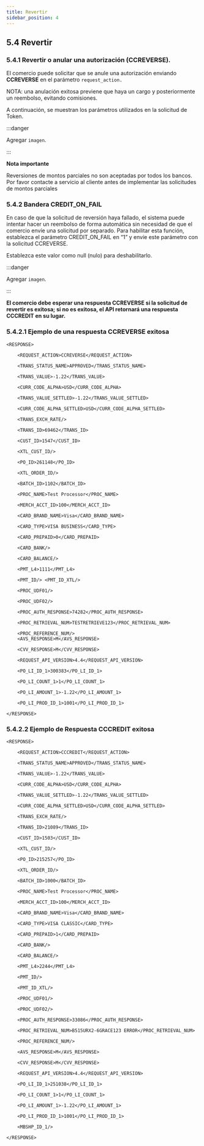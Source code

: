 ```yaml
---
title: Revertir
sidebar_position: 4
---
```


## 5.4 Revertir

### 5.4.1 Revertir o anular una autorización (CCREVERSE).

El comercio puede solicitar que se anule una autorización enviando **CCREVERSE** en el parámetro <code>request_action.</code>

NOTA: una anulación exitosa previene que haya un cargo y posteriormente un reembolso, evitando comisiones.

A continuación, se muestran los parámetros utilizados en la solicitud de Token.

:::danger

Agregar `imagen`.

:::

**Nota importante**

Reversiones de montos parciales no son aceptadas por todos los bancos. Por favor contacte a servicio al cliente antes de implementar las solicitudes de montos parciales

### 5.4.2 Bandera CREDIT_ON_FAIL

En caso de que la solicitud de reversión haya fallado, el sistema puede intentar hacer un reembolso de forma automática sin necesidad de que el comercio envíe una solicitud por separado. Para habilitar esta función, establezca el parámetro CREDIT_ON_FAIL en “1” y envíe este parámetro con la solicitud CCREVERSE.

Establezca este valor como null (nulo) para deshabilitarlo.

:::danger

Agregar `imagen`.

:::

**El comercio debe esperar una respuesta CCREVERSE si la solicitud de revertir es exitosa; si no es exitosa, el API retornará una respuesta CCCREDIT en su lugar.**

### 5.4.2.1 Ejemplo de una respuesta CCREVERSE exitosa

```
<RESPONSE>

    <REQUEST_ACTION>CCREVERSE</REQUEST_ACTION>

    <TRANS_STATUS_NAME>APPROVED</TRANS_STATUS_NAME> 

    <TRANS_VALUE>-1.22</TRANS_VALUE> 

    <CURR_CODE_ALPHA>USD</CURR_CODE_ALPHA> 

    <TRANS_VALUE_SETTLED>-1.22</TRANS_VALUE_SETTLED> 

    <CURR_CODE_ALPHA_SETTLED>USD</CURR_CODE_ALPHA_SETTLED> 

    <TRANS_EXCH_RATE/>

    <TRANS_ID>69462</TRANS_ID> 

    <CUST_ID>1547</CUST_ID>

    <XTL_CUST_ID/>

    <PO_ID>261148</PO_ID>

    <XTL_ORDER_ID/>

    <BATCH_ID>1102</BATCH_ID>

    <PROC_NAME>Test Processor</PROC_NAME> 

    <MERCH_ACCT_ID>100</MERCH_ACCT_ID> 

    <CARD_BRAND_NAME>Visa</CARD_BRAND_NAME> 

    <CARD_TYPE>VISA BUSINESS</CARD_TYPE> 

    <CARD_PREPAID>0</CARD_PREPAID> 

    <CARD_BANK/>

    <CARD_BALANCE/> 

    <PMT_L4>1111</PMT_L4> 

    <PMT_ID/> <PMT_ID_XTL/>

    <PROC_UDF01/>

    <PROC_UDF02/> 

    <PROC_AUTH_RESPONSE>74282</PROC_AUTH_RESPONSE> 

    <PROC_RETRIEVAL_NUM>TESTRETRIEVE123</PROC_RETRIEVAL_NUM> 

    <PROC_REFERENCE_NUM/>
    <AVS_RESPONSE>M</AVS_RESPONSE> 

    <CVV_RESPONSE>M</CVV_RESPONSE> 

    <REQUEST_API_VERSION>4.4</REQUEST_API_VERSION> 

    <PO_LI_ID_1>300383</PO_LI_ID_1> 

    <PO_LI_COUNT_1>1</PO_LI_COUNT_1> 

    <PO_LI_AMOUNT_1>-1.22</PO_LI_AMOUNT_1> 

    <PO_LI_PROD_ID_1>1001</PO_LI_PROD_ID_1>

</RESPONSE>
```

### 5.4.2.2 Ejemplo de Respuesta CCCREDIT exitosa

```
<RESPONSE>

    <REQUEST_ACTION>CCCREDIT</REQUEST_ACTION>

    <TRANS_STATUS_NAME>APPROVED</TRANS_STATUS_NAME> 

    <TRANS_VALUE>-1.22</TRANS_VALUE> 

    <CURR_CODE_ALPHA>USD</CURR_CODE_ALPHA> 

    <TRANS_VALUE_SETTLED>-1.22</TRANS_VALUE_SETTLED> 

    <CURR_CODE_ALPHA_SETTLED>USD</CURR_CODE_ALPHA_SETTLED> 

    <TRANS_EXCH_RATE/>

    <TRANS_ID>21089</TRANS_ID> 

    <CUST_ID>1503</CUST_ID> 

    <XTL_CUST_ID/> 

    <PO_ID>215257</PO_ID>

    <XTL_ORDER_ID/>

    <BATCH_ID>1000</BATCH_ID>

    <PROC_NAME>Test Processor</PROC_NAME> 

    <MERCH_ACCT_ID>100</MERCH_ACCT_ID> 

    <CARD_BRAND_NAME>Visa</CARD_BRAND_NAME>

    <CARD_TYPE>VISA CLASSIC</CARD_TYPE> 

    <CARD_PREPAID>1</CARD_PREPAID>

    <CARD_BANK/>

    <CARD_BALANCE/>

    <PMT_L4>2244</PMT_L4>

    <PMT_ID/>

    <PMT_ID_XTL/>

    <PROC_UDF01/>

    <PROC_UDF02/> 

    <PROC_AUTH_RESPONSE>33086</PROC_AUTH_RESPONSE> 

    <PROC_RETRIEVAL_NUM>B515URX2-6GRACE123 ERROR</PROC_RETRIEVAL_NUM>

    <PROC_REFERENCE_NUM/>

    <AVS_RESPONSE>M</AVS_RESPONSE> 

    <CVV_RESPONSE>M</CVV_RESPONSE> 

    <REQUEST_API_VERSION>4.4</REQUEST_API_VERSION> 

    <PO_LI_ID_1>251038</PO_LI_ID_1> 

    <PO_LI_COUNT_1>1</PO_LI_COUNT_1> 

    <PO_LI_AMOUNT_1>-1.22</PO_LI_AMOUNT_1> 

    <PO_LI_PROD_ID_1>1001</PO_LI_PROD_ID_1>

    <MBSHP_ID_1/>

</RESPONSE>
```